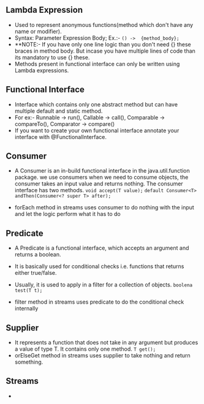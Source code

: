 ## Lambda Expression
- Used to represent anonymous functions(method which don't have any name or modifier).
- Syntax: Parameter Expression  Body;
Ex.:- `() ->  {method_body};`
- **NOTE:- If you have only one line logic than you don't need {} these braces in method body. But incase you have multiple lines of code than its mandatory to use {} these.
- Methods present in functional interface can only be written using Lambda expressions.



##  Functional Interface
- Interface which contains only one abstract method but can have multiple default and static method.
- For ex:- Runnable ->  run(), Callable ->  call(), Comparable  ->  compareTo(), Comparator ->  compare()
- If you want to create your own functional interface annotate your interface with @FunctionalInterface.

## Consumer
- A Consumer is an in-build functional interface in the java.util.function package. we use consumers when we need to consume objects, the consumer takes an input value and returns nothing. The consumer interface has two methods.
`void accept(T value);`
`default Consumer<T> andThen(Consumer<? super T> after);`

- forEach method in streams uses consumer to do nothing with the input and let the logic perform what it has to do

## Predicate
- A Predicate is a functional interface, which accepts an argument and returns a boolean. 
- It is basically used for conditional checks i.e. functions that returns either true/false.
- Usually, it is used to apply in a filter for a collection of objects.
`boolena test(T t);`

- filter method in streams uses predicate to do the conditional check internally

## Supplier
- It represents a function that does not take in any argument but produces a value of type T. It contains only one method.
`T get();`
- orElseGet method in streams uses supplier to take nothing and return something.

## Streams
- 